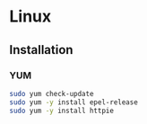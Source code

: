 # Linux

## Installation

### YUM

```sh
sudo yum check-update
sudo yum -y install epel-release
sudo yum -y install httpie
```
